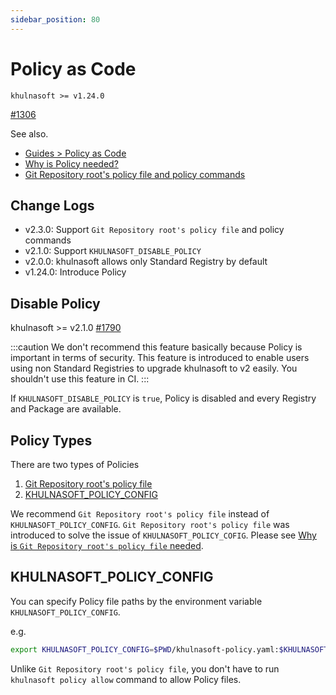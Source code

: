 ```yaml
---
sidebar_position: 80
---
```


# Policy as Code

`khulnasoft >= v1.24.0`

[#1306](https://github.com/khulnasoftproj/khulnasoft/issues/1306)

See also.

- [Guides > Policy as Code](/docs/guides/policy-as-code)
- [Why is Policy needed?](why-policy-is-needed.md)
- [Git Repository root's policy file and policy commands](git-policy.md)

## Change Logs

- v2.3.0: Support `Git Repository root's policy file` and policy commands
- v2.1.0: Support `KHULNASOFT_DISABLE_POLICY`
- v2.0.0: khulnasoft allows only Standard Registry by default
- v1.24.0: Introduce Policy

## Disable Policy

khulnasoft >= v2.1.0 [#1790](https://github.com/khulnasoftproj/khulnasoft/issues/1790)

:::caution
We don't recommend this feature basically because Policy is important in terms of security.
This feature is introduced to enable users using non Standard Registries to upgrade khulnasoft to v2 easily.
You shouldn't use this feature in CI.
:::

If `KHULNASOFT_DISABLE_POLICY` is `true`, Policy is disabled and every Registry and Package are available.

## Policy Types

There are two types of Policies

1. [Git Repository root's policy file](git-policy.md)
1. [KHULNASOFT_POLICY_CONFIG](#khulnasoft_policy_config)

We recommend `Git Repository root's policy file` instead of `KHULNASOFT_POLICY_CONFIG`.
`Git Repository root's policy file` was introduced to solve the issue of `KHULNASOFT_POLICY_COFIG`.
Please see [Why is `Git Repository root's policy file` needed](git-policy.md#why-this-feature-is-needed).

## KHULNASOFT_POLICY_CONFIG

You can specify Policy file paths by the environment variable `KHULNASOFT_POLICY_CONFIG`.

e.g.

```sh
export KHULNASOFT_POLICY_CONFIG=$PWD/khulnasoft-policy.yaml:$KHULNASOFT_POLICY_CONFIG
```

Unlike `Git Repository root's policy file`, you don't have to run `khulnasoft policy allow` command to allow Policy files.
